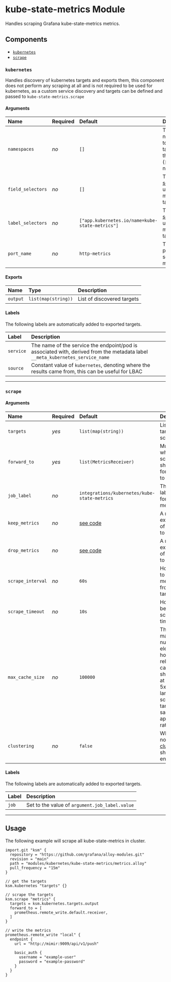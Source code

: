# kube-state-metrics Module

Handles scraping Grafana kube-state-metrics metrics.

## Components

-   [`kubernetes`](#kubernetes)
-   [`scrape`](#scrape)

### `kubernetes`

Handles discovery of kubernetes targets and exports them, this component does not perform any scraping at all and is not required to be used for kubernetes, as a custom service discovery and targets can be defined and passed to `kube-state-metrics.scrape`

#### Arguments

| Name              | Required | Default                                         | Description                                                                                                                               |
| :---------------- | :------- | :---------------------------------------------- | :---------------------------------------------------------------------------------------------------------------------------------------- |
| `namespaces`      | _no_     | `[]`                                            | The namespaces to look for targets in, the default (`[]`) is all namespaces                                                               |
| `field_selectors` | _no_     | `[]`                                            | The [field selectors](https://kubernetes.io/docs/concepts/overview/working-with-objects/field-selectors/) to use to find matching targets |
| `label_selectors` | _no_     | `["app.kubernetes.io/name=kube-state-metrics"]` | The [label selectors](https://kubernetes.io/docs/concepts/overview/working-with-objects/labels/) to use to find matching targets          |
| `port_name`       | _no_     | `http-metrics`                                  | The of the port to scrape metrics from                                                                                                    |

#### Exports

| Name     | Type                | Description                |
| :------- | :------------------ | :------------------------- |
| `output` | `list(map(string))` | List of discovered targets |

#### Labels

The following labels are automatically added to exported targets.

| Label     | Description                                                                                                                   |
| :-------- | :---------------------------------------------------------------------------------------------------------------------------- |
| `service` | The name of the service the endpoint/pod is associated with, derived from the metadata label `__meta_kubernetes_service_name` |
| `source`  | Constant value of `kubernetes`, denoting where the results came from, this can be useful for LBAC                             |

---

### `scrape`

#### Arguments

| Name              | Required | Default                                      | Description                                                                                                                                         |
| :---------------- | :------- | :------------------------------------------- | :-------------------------------------------------------------------------------------------------------------------------------------------------- |
| `targets`         | _yes_    | `list(map(string))`                          | List of targets to scrape                                                                                                                           |
| `forward_to`      | _yes_    | `list(MetricsReceiver)`                      | Must be a where scraped should be forwarded to                                                                                                      |
| `job_label`       | _no_     | `integrations/kubernetes/kube-state-metrics` | The job label to add for all metrics                                                                                                                |
| `keep_metrics`    | _no_     | [see code](module.river#L228)                | A regular expression of metrics to keep                                                                                                             |
| `drop_metrics`    | _no_     | [see code](module.river#L235)                | A regular expression of metrics to drop                                                                                                             |
| `scrape_interval` | _no_     | `60s`                                        | How often to scrape metrics from the targets                                                                                                        |
| `scrape_timeout`  | _no_     | `10s`                                        | How long before a scrape times out                                                                                                                  |
| `max_cache_size`  | _no_     | `100000`                                     | The maximum number of elements to hold in the relabeling cache.  This should be at least 2x-5x your largest scrape target or samples appended rate. |
| `clustering`      | _no_     | `false`                                      | Whether or not [clustering](https://grafana.com/docs/kube-state-metrics/latest/flow/concepts/clustering/) should be enabled                         |

#### Labels

The following labels are automatically added to exported targets.

| Label | Description                                    |
| :---- | :--------------------------------------------- |
| `job` | Set to the value of `argument.job_label.value` |

---

## Usage

The following example will scrape all kube-state-metrics in cluster.

```alloy
import.git "ksm" {
  repository = "https://github.com/grafana/alloy-modules.git"
  revision = "main"
  path = "modules/kubernetes/kube-state-metrics/metrics.alloy"
  pull_frequency = "15m"
}

// get the targets
ksm.kubernetes "targets" {}

// scrape the targets
ksm.scrape "metrics" {
  targets = ksm.kubernetes.targets.output
  forward_to = [
    prometheus.remote_write.default.receiver,
  ]
}

// write the metrics
prometheus.remote_write "local" {
  endpoint {
    url = "http://mimir:9009/api/v1/push"

    basic_auth {
      username = "example-user"
      password = "example-password"
    }
  }
}
```
